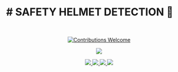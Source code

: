 <p align="center">
<h1># SAFETY HELMET DETECTION 👷</h1>
<br/>
<p align="center">
<a href=""><img alt="Contributions Welcome" src="https://img.shields.io/badge/contributions-welcome-brightgreen?style=for-the-badge&labelColor=black&logo=github">

</p>
<p align="center">
 <img src="https://forthebadge.com/generator/?plabel=Made+by&slabel=Mia+Abbygale%2C+Normina+%26+Jude+cyril">

</p>
<p align="center">
 <img src="https://forthebadge.com/images/badges/made-with-python.svg"> <img src="https://forthebadge.com/images/badges/works-on-my-machine.svg"> <img src="https://forthebadge.com/images/badges/open-source.svg"> <img src="https://forthebadge.com/images/badges/made-with-reason.svg">
